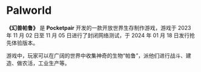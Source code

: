 # Palworld

**《幻兽帕鲁》** 是 **Pocketpair** 开发的一款开放世界生存制作游戏，游戏于 2023 年 11 月 02 日至 11 月 05 日进行了封闭网络测试，于 2024 年 01 月 18 日发行抢先体验版本。

游戏中，玩家可以在广阔的世界中收集神奇的生物“帕鲁”，派他们进行战斗、建造、做农活，工业生产等。